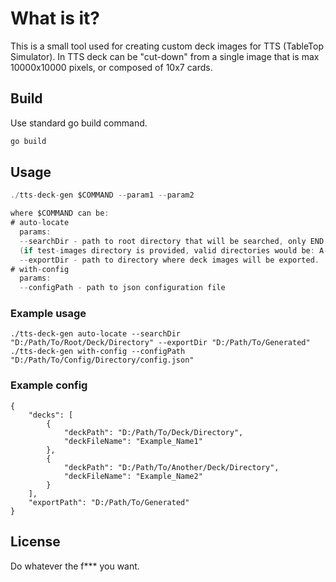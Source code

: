 # What is it?

This is a small tool used for creating custom deck images for TTS (TableTop Simulator). In TTS deck can be "cut-down" from a single image that is max 10000x10000 pixels, or composed of 10x7 cards.

## Build

Use standard go build command.

```bash
go build
```

## Usage

```go
./tts-deck-gen $COMMAND --param1 --param2

where $COMMAND can be:
# auto-locate 
  params:
  --searchDir - path to root directory that will be searched, only END subdirectories are valid.
  (if test-images directory is provided, valid directories would be: A-green, B-big-deck, C-yellow)
  --exportDir - path to directory where deck images will be exported.
# with-config
  params:
  --configPath - path to json configuration file
```

### Example usage

```
./tts-deck-gen auto-locate --searchDir "D:/Path/To/Root/Deck/Directory" --exportDir "D:/Path/To/Generated"
./tts-deck-gen with-config --configPath "D:/Path/To/Config/Directory/config.json"
```

### Example config

```
{
    "decks": [
        {
            "deckPath": "D:/Path/To/Deck/Directory",
            "deckFileName": "Example_Name1"
        },
        {
            "deckPath": "D:/Path/To/Another/Deck/Directory",
            "deckFileName": "Example_Name2"
        }
    ],
    "exportPath": "D:/Path/To/Generated"
}
```

## License

Do whatever the f*** you want.
